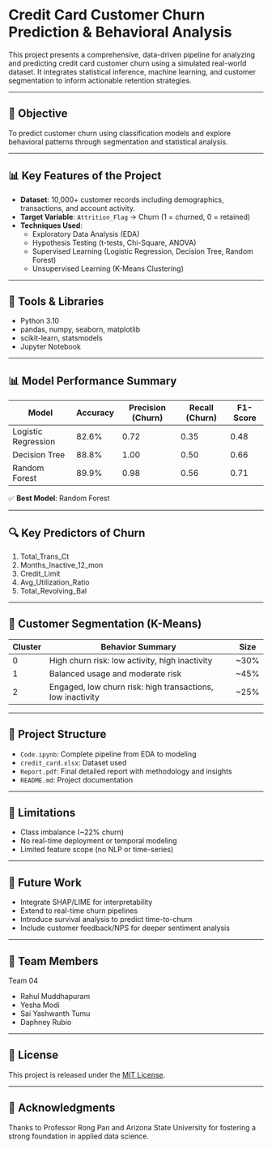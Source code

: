 # Credit Card Customer Churn Prediction & Behavioral Analysis

This project presents a comprehensive, data-driven pipeline for analyzing and predicting credit card customer churn using a simulated real-world dataset. It integrates statistical inference, machine learning, and customer segmentation to inform actionable retention strategies.

---

## 🧠 Objective

To predict customer churn using classification models and explore behavioral patterns through segmentation and statistical analysis.

---

## 📊 Key Features of the Project

- **Dataset**: 10,000+ customer records including demographics, transactions, and account activity.
- **Target Variable**: `Attrition_Flag` → Churn (1 = churned, 0 = retained)
- **Techniques Used**:
  - Exploratory Data Analysis (EDA)
  - Hypothesis Testing (t-tests, Chi-Square, ANOVA)
  - Supervised Learning (Logistic Regression, Decision Tree, Random Forest)
  - Unsupervised Learning (K-Means Clustering)

---

## 🧰 Tools & Libraries

- Python 3.10
- pandas, numpy, seaborn, matplotlib
- scikit-learn, statsmodels
- Jupyter Notebook

---

## 📊 Model Performance Summary

| Model              | Accuracy | Precision (Churn) | Recall (Churn) | F1-Score |
|-------------------|----------|-------------------|----------------|----------|
| Logistic Regression | 82.6%   | 0.72              | 0.35           | 0.48     |
| Decision Tree       | 88.8%   | 1.00              | 0.50           | 0.66     |
| Random Forest       | 89.9%   | 0.98              | 0.56           | 0.71     |

✅ **Best Model**: Random Forest

---

## 🔍 Key Predictors of Churn

1. Total_Trans_Ct
2. Months_Inactive_12_mon
3. Credit_Limit
4. Avg_Utilization_Ratio
5. Total_Revolving_Bal

---

## 🎯 Customer Segmentation (K-Means)

| Cluster | Behavior Summary                                        | Size |
|---------|---------------------------------------------------------|------|
| 0       | High churn risk: low activity, high inactivity          | ~30% |
| 1       | Balanced usage and moderate risk                        | ~45% |
| 2       | Engaged, low churn risk: high transactions, low inactivity | ~25% |

---

## 📂 Project Structure

- `Code.ipynb`: Complete pipeline from EDA to modeling
- `credit_card.xlsx`: Dataset used
- `Report.pdf`: Final detailed report with methodology and insights
- `README.md`: Project documentation

---

## 🚫 Limitations

- Class imbalance (~22% churn)
- No real-time deployment or temporal modeling
- Limited feature scope (no NLP or time-series)

---

## 🧩 Future Work

- Integrate SHAP/LIME for interpretability
- Extend to real-time churn pipelines
- Introduce survival analysis to predict time-to-churn
- Include customer feedback/NPS for deeper sentiment analysis

---

## 👥 Team Members

Team 04  
- Rahul Muddhapuram  
- Yesha Modi  
- Sai Yashwanth Tumu  
- Daphney Rubio  

---

## 📄 License

This project is released under the [MIT License](LICENSE).

---

## 💬 Acknowledgments

Thanks to Professor Rong Pan and Arizona State University for fostering a strong foundation in applied data science.

